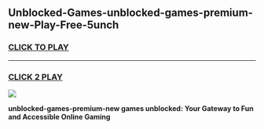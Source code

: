 
## Unblocked-Games-unblocked-games-premium-new-Play-Free-5unch
<h3>
<a href="https://premium76.site?title=unblocked-games-premium-new&ref=15A">CLICK TO PLAY</a></h3>
<hr>

<h3>
<a href="https://premium76.site?title=unblocked-games-premium-new&ref=15A">CLICK 2 PLAY</a>
  
</h3>

<a href="https://premium76.site?title=unblocked-games-premium-new&ref=15A"><img src="https://clearcache.store/games.png"></a>


**unblocked-games-premium-new games unblocked: Your Gateway to Fun and Accessible Online Gaming**
